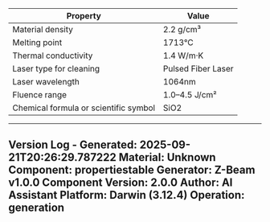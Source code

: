 | Property | Value |
|----------|-------|
| Material density | 2.2 g/cm³ |
| Melting point | 1713°C |
| Thermal conductivity | 1.4 W/m·K |
| Laser type for cleaning | Pulsed Fiber Laser |
| Laser wavelength | 1064nm |
| Fluence range | 1.0–4.5 J/cm² |
| Chemical formula or scientific symbol | SiO2 |


---
Version Log - Generated: 2025-09-21T20:26:29.787222
Material: Unknown
Component: propertiestable
Generator: Z-Beam v1.0.0
Component Version: 2.0.0
Author: AI Assistant
Platform: Darwin (3.12.4)
Operation: generation
---